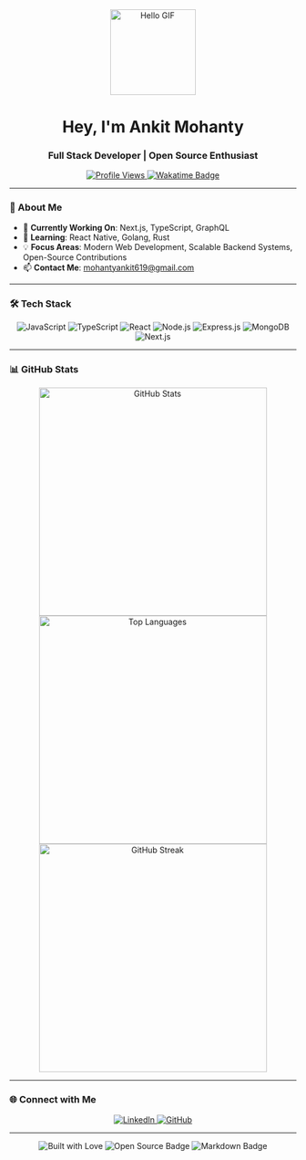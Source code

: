 <div align="center">
  <img src="https://media.giphy.com/media/v1.Y2lkPTc5MGI3NjExdG1mbjI5NnB2OHZraGZwanMxOWNqNm5hcTIwc29kODVrZGN3MnBrNCZlcD12MV9pbnRlcm5hbF9naWZfYnlfaWQmY3Q9Zw/11KzOet1ElBDz2/giphy.gif" width="150px" alt="Hello GIF">
  <h1>Hey, I'm Ankit Mohanty</h1>
  <h3>Full Stack Developer | Open Source Enthusiast</h3>
</div>

<p align="center">
  <a href="https://github.com/Ankitmohanty2">
    <img src="https://komarev.com/ghpvc/?username=Ankitmohanty2&style=for-the-badge&color=brightgreen" alt="Profile Views">
  </a>
  <a href="https://wakatime.com/@018cc5da-3dee-4f24-aa62-88eae14a8ad3">
    <img src="https://wakatime.com/badge/user/018cc5da-3dee-4f24-aa62-88eae14a8ad3.svg" alt="Wakatime Badge">
  </a>
</p>

---

### 🚀 About Me

- 🔭 **Currently Working On**: Next.js, TypeScript, GraphQL
- 🌱 **Learning**: React Native, Golang, Rust
- 💡 **Focus Areas**: Modern Web Development, Scalable Backend Systems, Open-Source Contributions
- 📫 **Contact Me**: [mohantyankit619@gmail.com](mailto:mohantyankit619@gmail.com)

---

### 🛠️ Tech Stack

<p align="center">
  <img src="https://img.shields.io/badge/javascript-F7DF1E?style=for-the-badge&logo=javascript&logoColor=black" alt="JavaScript">
  <img src="https://img.shields.io/badge/typescript-3178C6?style=for-the-badge&logo=typescript&logoColor=white" alt="TypeScript">
  <img src="https://img.shields.io/badge/react-61DAFB?style=for-the-badge&logo=react&logoColor=black" alt="React">
  <img src="https://img.shields.io/badge/node.js-339933?style=for-the-badge&logo=node.js&logoColor=white" alt="Node.js">
  <img src="https://img.shields.io/badge/express-000000?style=for-the-badge&logo=express&logoColor=white" alt="Express.js">
  <img src="https://img.shields.io/badge/mongodb-47A248?style=for-the-badge&logo=mongodb&logoColor=white" alt="MongoDB">
  <img src="https://img.shields.io/badge/next.js-000000?style=for-the-badge&logo=next.js&logoColor=white" alt="Next.js">
</p>

---

### 📊 GitHub Stats

<div align="center">
  <img src="https://github-readme-stats.vercel.app/api?username=Ankitmohanty2&show_icons=true&theme=tokyonight&hide_border=true" alt="GitHub Stats" width="400px">
  <img src="https://github-readme-stats.vercel.app/api/top-langs/?username=Ankitmohanty2&layout=compact&theme=tokyonight&hide_border=true" alt="Top Languages" width="400px">
  <img src="https://streak-stats.demolab.com?user=Ankitmohanty2&theme=tokyonight&hide_border=true" alt="GitHub Streak" width="400px">
</div>

---

### 🌐 Connect with Me

<p align="center">
  <a href="https://linkedin.com/in/ankit-mohanty-3036ba209" target="_blank">
    <img src="https://img.shields.io/badge/LinkedIn-0A66C2?style=for-the-badge&logo=linkedin&logoColor=white" alt="LinkedIn">
  </a>
  <a href="https://github.com/Ankitmohanty2" target="_blank">
    <img src="https://img.shields.io/badge/github-181717?style=for-the-badge&logo=github&logoColor=white" alt="GitHub">
  </a>
</p>

---

<div align="center">
  <img src="https://forthebadge.com/images/badges/built-with-love.svg" alt="Built with Love">
  <img src="https://forthebadge.com/images/badges/open-source.svg" alt="Open Source Badge">
  <img src="https://forthebadge.com/images/badges/made-with-markdown.svg" alt="Markdown Badge">
</div>
